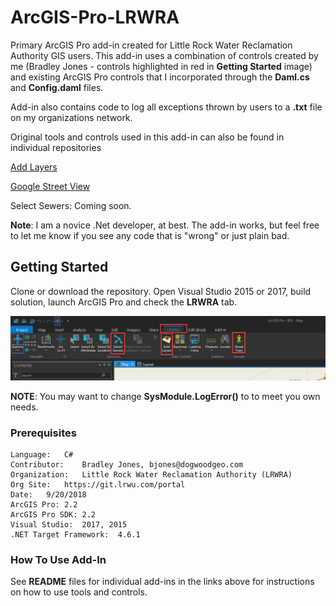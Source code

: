 # ArcGIS-Pro-LRWRA
Primary ArcGIS Pro add-in created for Little Rock Water Reclamation Authority GIS users.  This add-in uses a combination of controls created by me (Bradley Jones - controls highlighted in red in **Getting Started** image) and existing ArcGIS Pro controls that I incorporated through the **Daml.cs** and **Config.daml** files.  

Add-in also contains code to log all exceptions thrown by users to a **.txt** file on my organizations network.



 

Original tools and controls used in this add-in can also be found in individual repositories

[Add Layers](https://github.com/dogwoodgeo/ArcGIS-Pro-AddLayers)

[Google Street View](https://github.com/dogwoodgeo/ArcGIS-Pro-GoogleStreetView)

Select Sewers: Coming soon.



**Note**: I am a novice .Net developer, at best.  The add-in works, but feel free to let me know if you see any code that is "wrong" or just plain bad.  

## Getting Started

Clone or download the repository. Open Visual Studio 2015 or 2017, build solution, launch ArcGIS Pro and check the **LRWRA** tab.

![](assets/2018-10-10_13-52-39.png)



**NOTE**: You may want to change **SysModule.LogError()** to to meet you own needs. 

### Prerequisites

```
Language:	C#
Contributor:	Bradley Jones, bjones@dogwoodgeo.com
Organization:	Little Rock Water Reclamation Authority (LRWRA)
Org Site:	https://git.lrwu.com/portal
Date:	9/20/2018
ArcGIS Pro:	2.2
ArcGIS Pro SDK:	2.2
Visual Studio:	2017, 2015
.NET Target Framework:	4.6.1
```

### How To Use Add-In

See **README** files for individual add-ins in the links above for instructions on how to use tools and controls.





